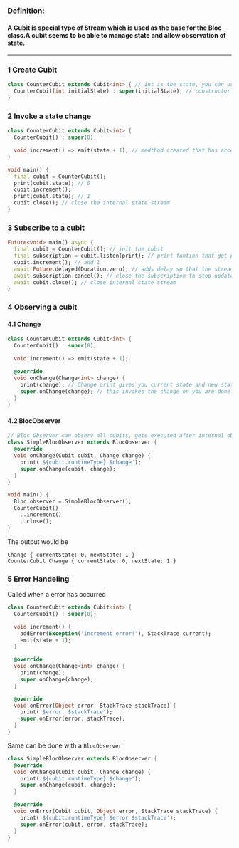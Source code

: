 ### Definition:

#### A Cubit is special type of Stream which is used as the base for the Bloc class.A cubit seems to be able to manage state and allow observation of state.

---

### 1 Create Cubit

```dart
class CounterCubit extends Cubit<int> { // int is the state, you can use a no primative type
  CounterCubit(int initialState) : super(initialState); // constructor
}
```

### 2 Invoke a state change

```dart
class CounterCubit extends Cubit<int> {
  CounterCubit() : super(0);

  void increment() => emit(state + 1); // medthod created that has access to the state attribute(getter) from the class emit is a protected method that returns and adjusted state
}

void main() {
  final cubit = CounterCubit();
  print(cubit.state); // 0
  cubit.increment();
  print(cubit.state); // 1
  cubit.close(); // close the internal state stream
}
```

### 3 Subscribe to a cubit

```dart
Future<void> main() async {
  final cubit = CounterCubit(); // init the cubit
  final subscription = cubit.listen(print); // print funtion that get passed state implicitly, print is passed - returns 1
  cubit.increment(); // add 1
  await Future.delayed(Duration.zero); // adds delay so that the stream does not close before the subscription can print out the result
  await subscription.cancel(); // close the subscription to stop updates
  await cubit.close(); // close internal state stream
}
```

### 4 Observing a cubit

#### 4.1 Change

```dart
class CounterCubit extends Cubit<int> {
  CounterCubit() : super(0);

  void increment() => emit(state + 1);

  @override
  void onChange(Change<int> change) {
    print(change); // Change print gives you current state and new state
    super.onChange(change); // this invokes the change on you are done observing
  }
}
```

#### 4.2 BlocObserver

```dart
// Bloc Observer can observ all cubits, gets executed after internal obervations in cubit
class SimpleBlocObserver extends BlocObserver {
  @override
  void onChange(Cubit cubit, Change change) {
    print('${cubit.runtimeType} $change');
    super.onChange(cubit, change);
  }
}

void main() {
  Bloc.observer = SimpleBlocObserver();
  CounterCubit()
    ..increment()
    ..close();
}
```

The output would be

```
Change { currentState: 0, nextState: 1 }
CounterCubit Change { currentState: 0, nextState: 1 }
```

### 5 Error Handeling

Called when a error has occurred

```dart
class CounterCubit extends Cubit<int> {
  CounterCubit() : super(0);

  void increment() {
    addError(Exception('increment error!'), StackTrace.current);
    emit(state + 1);
  }

  @override
  void onChange(Change<int> change) {
    print(change);
    super.onChange(change);
  }

  @override
  void onError(Object error, StackTrace stackTrace) {
    print('$error, $stackTrace');
    super.onError(error, stackTrace);
  }
}
```

Same can be done with a `BlocObserver`

```dart
class SimpleBlocObserver extends BlocObserver {
  @override
  void onChange(Cubit cubit, Change change) {
    print('${cubit.runtimeType} $change');
    super.onChange(cubit, change);
  }

  @override
  void onError(Cubit cubit, Object error, StackTrace stackTrace) {
    print('${cubit.runtimeType} $error $stackTrace');
    super.onError(cubit, error, stackTrace);
  }
}
```
